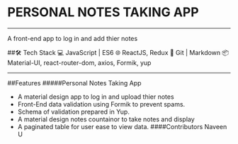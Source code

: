 # PERSONAL NOTES TAKING APP
------------------------------
A front-end app to log in and add thier notes

##🛠 Tech Stack 
💻 JavaScript | ES6
🌐 ReactJS, Redux 
🔧 Git | Markdown
📦 Material-UI, react-router-dom, axios, Formik, yup

----------------------

##Features
#####Personal Notes Taking App
- A material design app to log in and upload thier notes
- Front-End data validation using Formik to prevent spams.
- Schema of validation prepared in Yup.
- A material design notes countainor to take notes and display
- A paginated table for user ease to view data.
####Contributors
Naveen U
